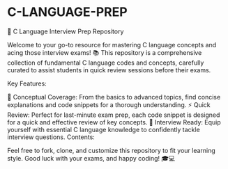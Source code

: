 # C-LANGUAGE-PREP
🚀 C Language Interview Prep Repository

Welcome to your go-to resource for mastering C language concepts and acing those interview exams! 📚 This repository is a comprehensive collection of fundamental C language codes and concepts, carefully curated to assist students in quick review sessions before their exams.

Key Features:

🧠 Conceptual Coverage: From the basics to advanced topics, find concise explanations and code snippets for a thorough understanding.
⚡ Quick Review: Perfect for last-minute exam prep, each code snippet is designed for a quick and effective review of key concepts.
🚀 Interview Ready: Equip yourself with essential C language knowledge to confidently tackle interview questions.
Contents:

Feel free to fork, clone, and customize this repository to fit your learning style. Good luck with your exams, and happy coding! 🎓💻
